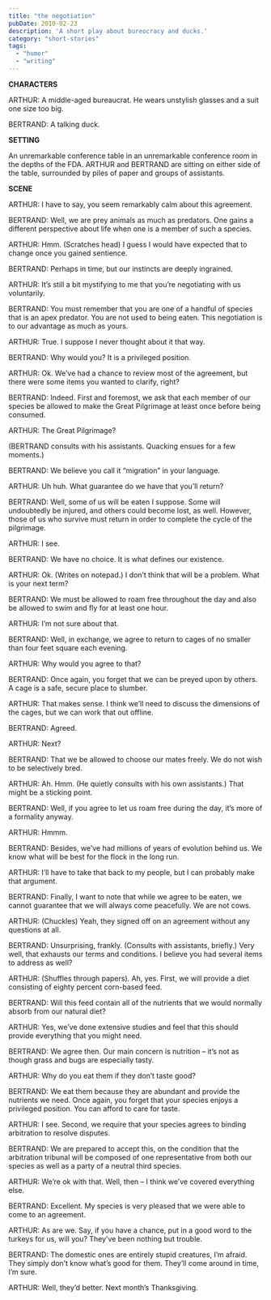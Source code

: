 ```yaml
---
title: "the negotiation"
pubDate: 2010-02-23
description: 'A short play about bureocracy and ducks.'
category: "short-stories"
tags:
  - "humor"
  - "writing"
---
```


**CHARACTERS**

ARTHUR: A middle-aged bureaucrat. He wears unstylish glasses and a suit one size too big.

BERTRAND: A talking duck.

**SETTING**

An unremarkable conference table in an unremarkable conference room in the depths of the FDA. ARTHUR and BERTRAND are sitting on either side of the table, surrounded by piles of paper and groups of assistants.

**SCENE**

ARTHUR: I have to say, you seem remarkably calm about this agreement.

BERTRAND: Well, we are prey animals as much as predators. One gains a different perspective about life when one is a member of such a species.

ARTHUR: Hmm. (Scratches head) I guess I would have expected that to change once you gained sentience.

BERTRAND: Perhaps in time, but our instincts are deeply ingrained.

ARTHUR: It’s still a bit mystifying to me that you’re negotiating with us voluntarily.

BERTRAND: You must remember that you are one of a handful of species that is an apex predator. You are not used to being eaten. This negotiation is to our advantage as much as yours.

ARTHUR: True. I suppose I never thought about it that way.

BERTRAND: Why would you? It is a privileged position.

ARTHUR: Ok. We’ve had a chance to review most of the agreement, but there were some items you wanted to clarify, right?

BERTRAND: Indeed. First and foremost, we ask that each member of our species be allowed to make the Great Pilgrimage at least once before being consumed.

ARTHUR: The Great Pilgrimage?

(BERTRAND consults with his assistants. Quacking ensues for a few moments.)

BERTRAND: We believe you call it “migration” in your language.

ARTHUR: Uh huh. What guarantee do we have that you’ll return?

BERTRAND: Well, some of us will be eaten I suppose. Some will undoubtedly be injured, and others could become lost, as well. However, those of us who survive must return in order to complete the cycle of the pilgrimage.

ARTHUR: I see.

BERTRAND: We have no choice. It is what defines our existence.

ARTHUR: Ok. (Writes on notepad.) I don’t think that will be a problem. What is your next term?

BERTRAND: We must be allowed to roam free throughout the day and also be allowed to swim and fly for at least one hour.

ARTHUR: I’m not sure about that.

BERTRAND: Well, in exchange, we agree to return to cages of no smaller than four feet square each evening.

ARTHUR: Why would you agree to that?

BERTRAND: Once again, you forget that we can be preyed upon by others. A cage is a safe, secure place to slumber.

ARTHUR: That makes sense. I think we’ll need to discuss the dimensions of the cages, but we can work that out offline.

BERTRAND: Agreed.

ARTHUR: Next?

BERTRAND: That we be allowed to choose our mates freely. We do not wish to be selectively bred.

ARTHUR: Ah. Hmm. (He quietly consults with his own assistants.) That might be a sticking point.

BERTRAND: Well, if you agree to let us roam free during the day, it’s more of a formality anyway.

ARTHUR: Hmmm.

BERTRAND: Besides, we’ve had millions of years of evolution behind us. We know what will be best for the flock in the long run.

ARTHUR: I’ll have to take that back to my people, but I can probably make that argument.

BERTRAND: Finally, I want to note that while we agree to be eaten, we cannot guarantee that we will always come peacefully. We are not cows.

ARTHUR: (Chuckles) Yeah, they signed off on an agreement without any questions at all.

BERTRAND: Unsurprising, frankly. (Consults with assistants, briefly.) Very well, that exhausts our terms and conditions. I believe you had several items to address as well?

ARTHUR: (Shuffles through papers). Ah, yes. First, we will provide a diet consisting of eighty percent corn-based feed.

BERTRAND: Will this feed contain all of the nutrients that we would normally absorb from our natural diet?

ARTHUR: Yes, we’ve done extensive studies and feel that this should provide everything that you might need.

BERTRAND: We agree then. Our main concern is nutrition – it’s not as though grass and bugs are especially tasty.

ARTHUR: Why do you eat them if they don’t taste good?

BERTRAND: We eat them because they are abundant and provide the nutrients we need. Once again, you forget that your species enjoys a privileged position. You can afford to care for taste.

ARTHUR: I see. Second, we require that your species agrees to binding arbitration to resolve disputes.

BERTRAND: We are prepared to accept this, on the condition that the arbitration tribunal will be composed of one representative from both our species as well as a party of a neutral third species.

ARTHUR: We’re ok with that. Well, then – I think we’ve covered everything else.

BERTRAND: Excellent. My species is very pleased that we were able to come to an agreement.

ARTHUR: As are we. Say, if you have a chance, put in a good word to the turkeys for us, will you? They’ve been nothing but trouble.

BERTRAND: The domestic ones are entirely stupid creatures, I’m afraid. They simply don’t know what’s good for them. They’ll come around in time, I’m sure.

ARTHUR: Well, they’d better. Next month’s Thanksgiving.
